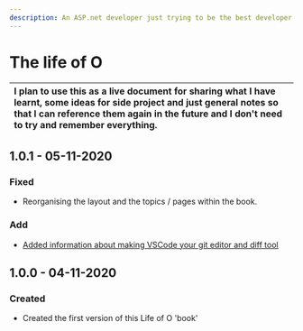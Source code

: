 ```yaml
---
description: An ASP.net developer just trying to be the best developer he can be.
---
```


# The life of O

| I plan to use this as a live document for sharing what I have learnt, some ideas for side project and just general notes so that I can reference them again in the future and I don't need to try and remember everything. |
| :--- |


## 1.0.1 - 05-11-2020

### Fixed

* Reorganising the layout and the topics / pages within the book.

### Add

* [Added information about making VSCode your git editor and diff tool](git/command-line/making-vscode-your-git-editor-and-diff-tool.md)

## 1.0.0 - 04-11-2020

### Created

* Created the first version of this Life of O 'book'



